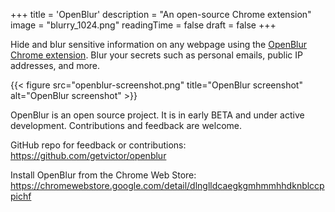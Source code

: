 +++
title = 'OpenBlur'
description = "An open-source Chrome extension"
image = "blurry_1024.png"
readingTime = false
draft = false
+++

Hide and blur sensitive information on any webpage using the
[OpenBlur Chrome extension](https://chromewebstore.google.com/detail/dlnglldcaegkgmhmmhhdknblccppichf). Blur your
secrets such as personal emails, public IP addresses, and more.

{{< figure src="openblur-screenshot.png" title="OpenBlur screenshot" alt="OpenBlur screenshot" >}}

OpenBlur is an open source project. It is in early BETA and under active development. Contributions and feedback are
welcome.

GitHub repo for feedback or contributions: https://github.com/getvictor/openblur

Install OpenBlur from the Chrome Web Store: https://chromewebstore.google.com/detail/dlnglldcaegkgmhmmhhdknblccppichf
